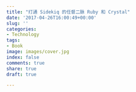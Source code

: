 ```yaml
---
title: "打通 Sidekiq 的任督二脉 Ruby 和 Crystal"
date: '2017-04-26T16:00:49+00:00'
slug: ''
categories:
- Technology
tags:
- Book
image: images/cover.jpg
index: false
comments: true
share: true
draft: true

---
```

